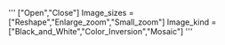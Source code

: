 '''
["Open","Close"]
Image_sizes = ["Reshape","Enlarge_zoom","Small_zoom"]
Image_kind = ["Black_and_White","Color_Inversion","Mosaic"]
'''

